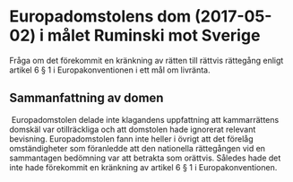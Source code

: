# Europadomstolens dom (2017-05-02) i målet Ruminski mot Sverige

Fråga om det förekommit en kränkning av rätten till rättvis rättegång enligt artikel 6 § 1 i Europakonventionen i ett mål om livränta.


## Sammanfattning av domen

 Europadomstolen delade inte klagandens uppfattning att kammarrättens domskäl var otillräckliga och att domstolen hade ignorerat relevant bevisning. Europadomstolen fann inte heller i övrigt att det förelåg omständigheter som föranledde att den nationella rättegången vid en sammantagen bedömning var att betrakta som orättvis. Således hade det inte hade förekommit en kränkning av artikel 6 § 1 i Europakonventionen.
